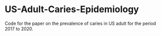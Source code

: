 # US-Adult-Caries-Epidemiology
Code for the paper on the prevalence of caries in US adult for the period 2017 to 2020.
